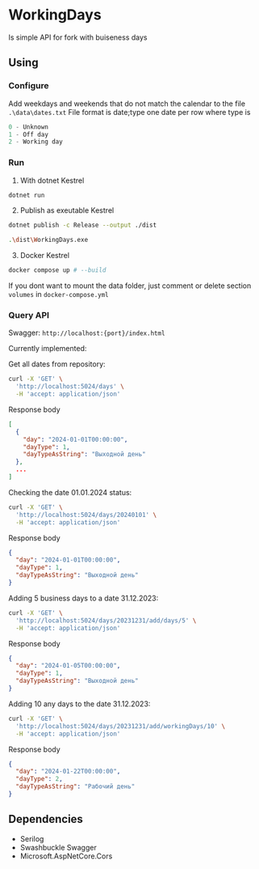 # WorkingDays

Is simple API for fork with buiseness days

## Using 

### Configure
Add  weekdays and weekends that do not match the calendar to the file ```.\data\dates.txt```
File format is date;type one date per row where type is 

```cs
0 - Unknown
1 - Off day
2 - Working day
```
### Run

1. With dotnet Kestrel
   
```bash
dotnet run 
```

2. Publish as exeutable Kestrel
   
```bash
dotnet publish -c Release --output ./dist

.\dist\WorkingDays.exe
```

3. Docker Kestrel
   
```bash
docker compose up # --build
```
If you dont want to mount the data folder, just comment or delete section ```volumes``` in ```docker-compose.yml```


### Query API

Swagger: `http://localhost:{port}/index.html`

Currently implemented:

Get all dates from repository:

```bash
curl -X 'GET' \
  'http://localhost:5024/days' \
  -H 'accept: application/json'
```

Response body

```json
[
  {
    "day": "2024-01-01T00:00:00",
    "dayType": 1,
    "dayTypeAsString": "Выходной день"
  },
  ...
]
```

Checking the date 01.01.2024 status: 

```bash
curl -X 'GET' \
  'http://localhost:5024/days/20240101' \
  -H 'accept: application/json'

```
Response body

```json
{
  "day": "2024-01-01T00:00:00",
  "dayType": 1,
  "dayTypeAsString": "Выходной день"
}
```

Adding 5 business days to a date 31.12.2023:

``` bash
curl -X 'GET' \
  'http://localhost:5024/days/20231231/add/days/5' \
  -H 'accept: application/json'
```

Response body

```json
{
  "day": "2024-01-05T00:00:00",
  "dayType": 1,
  "dayTypeAsString": "Выходной день"
}
```

Adding 10 any days to the date 31.12.2023:

```bash
curl -X 'GET' \
  'http://localhost:5024/days/20231231/add/workingDays/10' \
  -H 'accept: application/json'
```

Response body

```json
{
  "day": "2024-01-22T00:00:00",
  "dayType": 2,
  "dayTypeAsString": "Рабочий день"
}
```

## Dependencies
- Serilog
- Swashbuckle Swagger
- Microsoft.AspNetCore.Cors